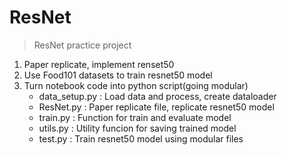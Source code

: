 # ResNet

> ResNet practice project

1. Paper replicate, implement renset50
2. Use Food101 datasets to train resnet50 model
3. Turn notebook code into python script(going modular)
    * data_setup.py : Load data and process, create dataloader
    * ResNet.py : Paper replicate file, replicate resnet50 model
    * train.py : Function for train and evaluate model
    * utils.py : Utility funcion for saving trained model
    * test.py : Train resnet50 model using modular files